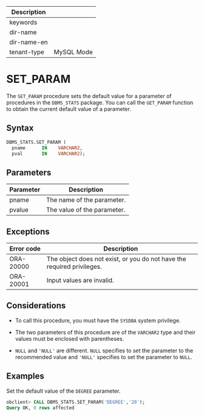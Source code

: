 | Description   |                 |
|---------------|-----------------|
| keywords      |                 |
| dir-name      |                 |
| dir-name-en   |                 |
| tenant-type   | MySQL Mode      |

# SET_PARAM

The `SET_PARAM` procedure sets the default value for a parameter of procedures in the `DBMS_STATS` package. You can call the `GET_PARAM` function to obtain the current default value of a parameter.

## Syntax

```sql
DBMS_STATS.SET_PARAM (
  pname      IN    VARCHAR2,
  pval       IN    VARCHAR2);
```



## Parameters


| Parameter | Description |
|--------|--------|
| pname | The name of the parameter.  |
| pvalue | The value of the parameter.  |



## Exceptions


| Error code | Description |
|-----------|--------------|
| ORA-20000 | The object does not exist, or you do not have the required privileges.  |
| ORA-20001 | Input values are invalid.  |



## Considerations

* To call this procedure, you must have the `SYSDBA` system privilege.

* The two parameters of this procedure are of the `VARCHAR2` type and their values must be enclosed with parentheses.

* `NULL` and `'NULL'` are different. `NULL` specifies to set the parameter to the recommended value and `'NULL'` specifies to set the parameter to `NULL`.



## Examples

Set the default value of the `DEGREE` parameter.

```sql
obclient> CALL DBMS_STATS.SET_PARAM('DEGREE','20');
Query OK, 0 rows affected
```


